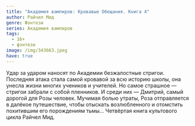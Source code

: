 ```yaml
---
title: "Академия вампиров: Кровавые Обещания. Книга 4"
author: Райчел Мид
genre: Фэнтези
series: Академия вампиров
tags:
  - 16+
  - фэнтези
image: /img/343663.jpeg
have: true
---
```

Удар за ударом наносят по Академии безжалостные стригои. Последняя атака стала самой кровавой за всю историю школы, она унесла жизни многих учеников и учителей. Но самое страшное — стригои забрали с собой пленников. И среди них — Дмитрий, самый дорогой для Розы человек. Мучимая болью утраты, Роза отправляется в далёкое путешествие, чтобы отыскать возлюбленного и отомстить похитившим его порождениям тьмы... Четвёртая книга культового цикла Райчел Мид.